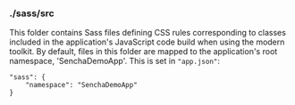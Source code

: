 ### ./sass/src

This folder contains Sass files defining CSS rules corresponding to classes
included in the application's JavaScript code build when using the modern toolkit.
By default, files in this folder are mapped to the application's root namespace, 'SenchaDemoApp'.
This is set in `"app.json"`:

    "sass": {
        "namespace": "SenchaDemoApp"
    }
